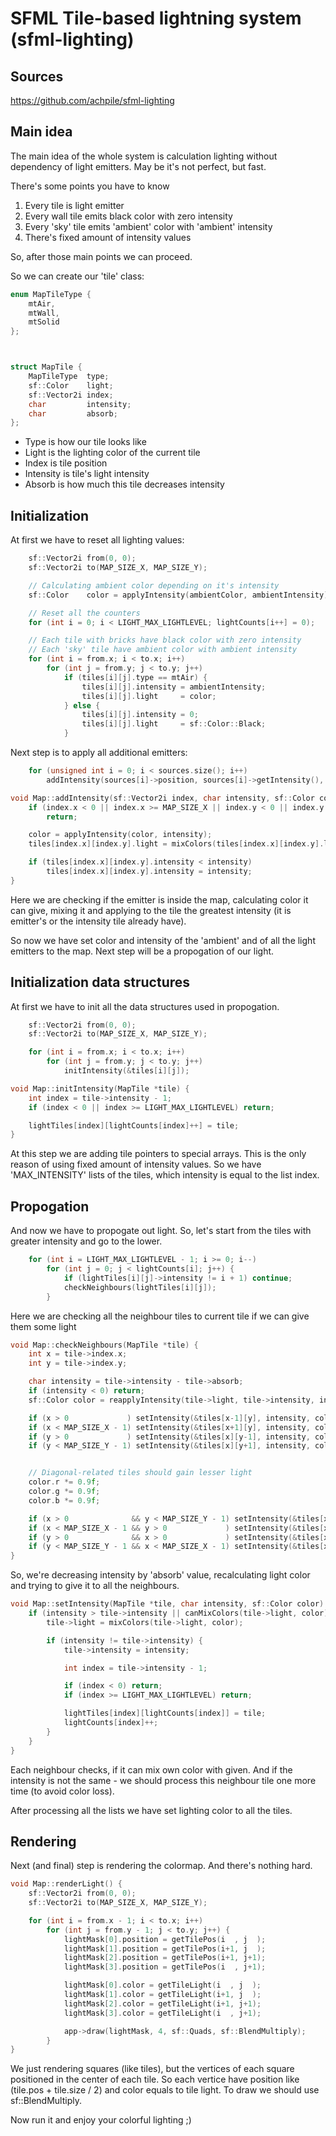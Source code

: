# SFML Tile-based lightning system (sfml-lighting)

## Sources

https://github.com/achpile/sfml-lighting

## Main idea

The main idea of the whole system is calculation lighting without dependency of light emitters. May be it's not perfect, but fast.

There's some points you have to know

1. Every tile is light emitter
2. Every wall tile emits black color with zero intensity
3. Every 'sky' tile emits 'ambient' color with 'ambient' intensity
4. There's fixed amount of intensity values

So, after those main points we can proceed.

So we can create our 'tile' class:

``` cpp
enum MapTileType {
	mtAir,
	mtWall,
	mtSolid
};



struct MapTile {
	MapTileType  type;
	sf::Color    light;
	sf::Vector2i index;
	char         intensity;
	char         absorb;
};
```

* Type is how our tile looks like
* Light is the lighting color of the current tile
* Index is tile position
* Intensity is  tile's light intensity
* Absorb is how much this tile decreases intensity

## Initialization

At first we have to reset all lighting values:

``` cpp
	sf::Vector2i from(0, 0);
	sf::Vector2i to(MAP_SIZE_X, MAP_SIZE_Y);

	// Calculating ambient color depending on it's intensity
	sf::Color    color = applyIntensity(ambientColor, ambientIntensity);

	// Reset all the counters
	for (int i = 0; i < LIGHT_MAX_LIGHTLEVEL; lightCounts[i++] = 0);

	// Each tile with bricks have black color with zero intensity
	// Each 'sky' tile have ambient color with ambient intensity
	for (int i = from.x; i < to.x; i++)
		for (int j = from.y; j < to.y; j++)
			if (tiles[i][j].type == mtAir) {
				tiles[i][j].intensity = ambientIntensity;
				tiles[i][j].light     = color;
			} else {
				tiles[i][j].intensity = 0;
				tiles[i][j].light     = sf::Color::Black;
			}
```

Next step is to apply all additional emitters:

``` cpp
	for (unsigned int i = 0; i < sources.size(); i++)
		addIntensity(sources[i]->position, sources[i]->getIntensity(), sources[i]->color);
```

``` cpp
void Map::addIntensity(sf::Vector2i index, char intensity, sf::Color color) {
	if (index.x < 0 || index.x >= MAP_SIZE_X || index.y < 0 || index.y >= MAP_SIZE_X)
		return;

	color = applyIntensity(color, intensity);
	tiles[index.x][index.y].light = mixColors(tiles[index.x][index.y].light, color);

	if (tiles[index.x][index.y].intensity < intensity)
		tiles[index.x][index.y].intensity = intensity;
}
```

Here we are checking if the emitter is inside the map, calculating color it can give, mixing it and applying to the tile the greatest intensity (it is emitter's or the intensity tile already have).

So now we have set color and intensity of the 'ambient' and of all the light emitters to the map. Next step will be a propogation of our light.

## Initialization data structures

At first we have to init all the data structures used in propogation.

``` cpp
	sf::Vector2i from(0, 0);
	sf::Vector2i to(MAP_SIZE_X, MAP_SIZE_Y);

	for (int i = from.x; i < to.x; i++)
		for (int j = from.y; j < to.y; j++)
			initIntensity(&tiles[i][j]);
```

``` cpp
void Map::initIntensity(MapTile *tile) {
	int index = tile->intensity - 1;
	if (index < 0 || index >= LIGHT_MAX_LIGHTLEVEL) return;

	lightTiles[index][lightCounts[index]++] = tile;
}
```

At this step we are adding tile pointers to special arrays. This is the only reason of using fixed amount of intensity values. So we have 'MAX_INTENSITY' lists of the tiles, which intensity is equal to the list index.

## Propogation

And now we have to propogate out light. So, let's start from the tiles with greater intensity and go to the lower.

``` cpp
	for (int i = LIGHT_MAX_LIGHTLEVEL - 1; i >= 0; i--)
		for (int j = 0; j < lightCounts[i]; j++) {
			if (lightTiles[i][j]->intensity != i + 1) continue;
			checkNeighbours(lightTiles[i][j]);
		}
```

Here we are checking all the neighbour tiles to current tile if we can give them some light

``` cpp
void Map::checkNeighbours(MapTile *tile) {
	int x = tile->index.x;
	int y = tile->index.y;

	char intensity = tile->intensity - tile->absorb;
	if (intensity < 0) return;
	sf::Color color = reapplyIntensity(tile->light, tile->intensity, intensity);

	if (x > 0             ) setIntensity(&tiles[x-1][y], intensity, color);
	if (x < MAP_SIZE_X - 1) setIntensity(&tiles[x+1][y], intensity, color);
	if (y > 0             ) setIntensity(&tiles[x][y-1], intensity, color);
	if (y < MAP_SIZE_Y - 1) setIntensity(&tiles[x][y+1], intensity, color);


	// Diagonal-related tiles should gain lesser light
	color.r *= 0.9f;
	color.g *= 0.9f;
	color.b *= 0.9f;

	if (x > 0              && y < MAP_SIZE_Y - 1) setIntensity(&tiles[x-1][y+1], intensity, color);
	if (x < MAP_SIZE_X - 1 && y > 0             ) setIntensity(&tiles[x+1][y-1], intensity, color);
	if (y > 0              && x > 0             ) setIntensity(&tiles[x-1][y-1], intensity, color);
	if (y < MAP_SIZE_Y - 1 && x < MAP_SIZE_X - 1) setIntensity(&tiles[x+1][y+1], intensity, color);
}
```

So, we're decreasing intensity by 'absorb' value, recalculating light color and trying to give it to all the neighbours.

``` cpp
void Map::setIntensity(MapTile *tile, char intensity, sf::Color color) {
	if (intensity > tile->intensity || canMixColors(tile->light, color)) {
		tile->light = mixColors(tile->light, color);

		if (intensity != tile->intensity) {
			tile->intensity = intensity;

			int index = tile->intensity - 1;

			if (index < 0) return;
			if (index >= LIGHT_MAX_LIGHTLEVEL) return;

			lightTiles[index][lightCounts[index]] = tile;
			lightCounts[index]++;
		}
	}
}
```

Each neighbour checks, if it can mix own color with given. And if the intensity is not the same - we should process this neighbour tile one more time (to avoid color loss).

After processing all the lists we have set lighting color to all the tiles.

## Rendering

Next (and final) step is rendering the colormap. And there's nothing hard.

``` cpp
void Map::renderLight() {
	sf::Vector2i from(0, 0);
	sf::Vector2i to(MAP_SIZE_X, MAP_SIZE_Y);

	for (int i = from.x - 1; i < to.x; i++)
		for (int j = from.y - 1; j < to.y; j++) {
			lightMask[0].position = getTilePos(i  , j  );
			lightMask[1].position = getTilePos(i+1, j  );
			lightMask[2].position = getTilePos(i+1, j+1);
			lightMask[3].position = getTilePos(i  , j+1);

			lightMask[0].color = getTileLight(i  , j  );
			lightMask[1].color = getTileLight(i+1, j  );
			lightMask[2].color = getTileLight(i+1, j+1);
			lightMask[3].color = getTileLight(i  , j+1);

			app->draw(lightMask, 4, sf::Quads, sf::BlendMultiply);
		}
}
```

We just rendering squares (like tiles), but the vertices of each square positioned in the center of each tile.
So each vertice have position like (tile.pos + tile.size / 2) and color equals to tile light. To draw we should use sf::BlendMultiply.

Now run it and enjoy your colorful lighting ;)

